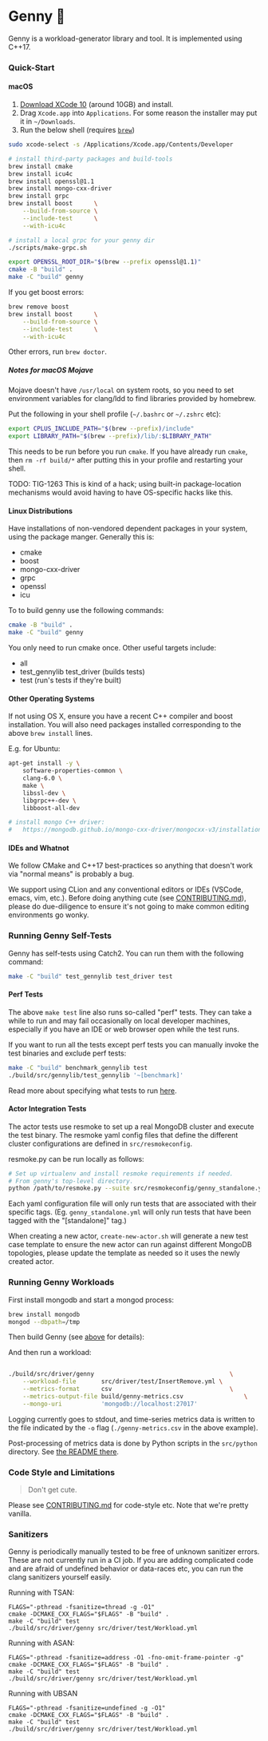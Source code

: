 Genny 🧞‍
========

Genny is a workload-generator library and tool. It is implemented using
C++17.

### Quick-Start

#### macOS

1. [Download XCode 10](https://developer.apple.com/download/) (around 10GB) and install.
2. Drag `Xcode.app` into `Applications`. For some reason the installer may put it in `~/Downloads`.
3. Run the below shell (requires [`brew`](https://brew.sh/))

```sh
sudo xcode-select -s /Applications/Xcode.app/Contents/Developer

# install third-party packages and build-tools
brew install cmake
brew install icu4c
brew install openssl@1.1
brew install mongo-cxx-driver
brew install grpc
brew install boost      \
    --build-from-source \
    --include-test      \
    --with-icu4c

# install a local grpc for your genny dir
./scripts/make-grpc.sh

export OPENSSL_ROOT_DIR="$(brew --prefix openssl@1.1)"
cmake -B "build" .
make -C "build" genny
```

If you get boost errors:

```sh
brew remove boost
brew install boost      \
    --build-from-source \
    --include-test      \
    --with-icu4c
```

Other errors, run `brew doctor`.

##### Notes for macOS Mojave

Mojave doesn't have `/usr/local` on system roots, so you need to set
environment variables for clang/ldd to find libraries provided by
homebrew.

Put the following in your shell profile (`~/.bashrc` or `~/.zshrc` etc):

```sh
export CPLUS_INCLUDE_PATH="$(brew --prefix)/include"
export LIBRARY_PATH="$(brew --prefix)/lib/:$LIBRARY_PATH"
```

This needs to be run before you run `cmake`. If you have already run
`cmake`, then `rm -rf build/*` after putting this in your profile
and restarting your shell.

TODO: TIG-1263 This is kind of a hack; using built-in package-location
mechanisms would avoid having to have OS-specific hacks like this.

#### Linux Distributions

Have installations of non-vendored dependent packages in your system,
using the package manger. Generally this is:

- cmake
- boost
- mongo-cxx-driver
- grpc
- openssl
- icu

To to build genny use the following commands:

```sh
cmake -B "build" .
make -C "build" genny
```

You only need to run cmake once. Other useful targets include:

- all
- test_gennylib test_driver (builds tests)
- test (run's tests if they're built)

#### Other Operating Systems

If not using OS X, ensure you have a recent C++ compiler and boost
installation. You will also need packages installed corresponding to the
above `brew install` lines.

E.g. for Ubuntu:

```sh
apt-get install -y \
    software-properties-common \
    clang-6.0 \
    make \
    libssl-dev \
    libgrpc++-dev \
    libboost-all-dev

# install mongo C++ driver:
#   https://mongodb.github.io/mongo-cxx-driver/mongocxx-v3/installation/
```

#### IDEs and Whatnot

We follow CMake and C++17 best-practices so anything that doesn't work
via "normal means" is probably a bug.

We support using CLion and any conventional editors or IDEs (VSCode,
emacs, vim, etc.). Before doing anything cute (see
[CONTRIBUTING.md](./CONTRIBUTING.md)), please do due-diligence to ensure
it's not going to make common editing environments go wonky.

### Running Genny Self-Tests

Genny has self-tests using Catch2. You can run them with the following command:

```sh
make -C "build" test_gennylib test_driver test
```

#### Perf Tests

The above `make test` line also runs so-called "perf" tests. They can
take a while to run and may fail occasionally on local developer
machines, especially if you have an IDE or web browser open while the
test runs.

If you want to run all the tests except perf tests you can manually
invoke the test binaries and exclude perf tests:

```sh
make -C "build" benchmark_gennylib test
./build/src/gennylib/test_gennylib '~[benchmark]'
```

Read more about specifying what tests to run [here][s].

[s]: https://github.com/catchorg/Catch2/blob/master/docs/command-line.md#specifying-which-tests-to-run

#### Actor Integration Tests

The actor tests use resmoke to set up a real MongoDB cluster and execute
the test binary. The resmoke yaml config files that define the different
cluster configurations are defined in `src/resmokeconfig`.

resmoke.py can be run locally as follows:
```sh
# Set up virtualenv and install resmoke requirements if needed.
# From genny's top-level directory.
python /path/to/resmoke.py --suite src/resmokeconfig/genny_standalone.yml
```

Each yaml configuration file will only run tests that are associated
with their specific tags. (Eg. `genny_standalone.yml` will only run
tests that have been tagged with the "[standalone]" tag.)

When creating a new actor, `create-new-actor.sh` will generate a new test case
template to ensure the new actor can run against different MongoDB topologies,
please update the template as needed so it uses the newly created actor.

### Running Genny Workloads

First install mongodb and start a mongod process:

```sh
brew install mongodb
mongod --dbpath=/tmp
```

Then build Genny (see [above](#quick-start) for details):

And then run a workload:

```sh

./build/src/driver/genny                                      \
    --workload-file       src/driver/test/InsertRemove.yml \
    --metrics-format      csv                                 \
    --metrics-output-file build/genny-metrics.csv                 \
    --mongo-uri           'mongodb://localhost:27017'
```

Logging currently goes to stdout, and time-series metrics data is
written to the file indicated by the `-o` flag (`./genny-metrics.csv`
in the above example).

Post-processing of metrics data is done by Python scripts in the
`src/python` directory. See [the README there](./src/python/README.md).

### Code Style and Limitations

> Don't get cute.

Please see [CONTRIBUTING.md](./CONTRIBUTING.md) for code-style etc.
Note that we're pretty vanilla.

### Sanitizers

Genny is periodically manually tested to be free of unknown sanitizer
errors. These are not currently run in a CI job. If you are adding
complicated code and are afraid of undefined behavior or data-races
etc, you can run the clang sanitizers yourself easily.

Running with TSAN:

    FLAGS="-pthread -fsanitize=thread -g -O1"
    cmake -DCMAKE_CXX_FLAGS="$FLAGS" -B "build" .
    make -C "build" test
    ./build/src/driver/genny src/driver/test/Workload.yml

Running with ASAN:

    FLAGS="-pthread -fsanitize=address -O1 -fno-omit-frame-pointer -g"
    cmake -DCMAKE_CXX_FLAGS="$FLAGS" -B "build" .
    make -C "build" test
    ./build/src/driver/genny src/driver/test/Workload.yml

Running with UBSAN

    FLAGS="-pthread -fsanitize=undefined -g -O1"
    cmake -DCMAKE_CXX_FLAGS="$FLAGS" -B "build" .
    make -C "build" test
    ./build/src/driver/genny src/driver/test/Workload.yml
